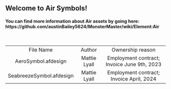 <h2>Welcome to Air Symbols!</td>
<br/>
<h4>You can find more information about Air assets by going here: https://github.com/austinBailey5624/MonsterMaster/wiki/Element:Air </h4>

<br/>
<div align="center">
<table>
<tr>
    <td align="center">File Name</td>
    <td align="center">Author</td>
    <td align="center">Ownership reason</td>
</tr>
<tr>
    <td align="center">AeroSymbol.afdesign</td>
    <td align="center">Mattie Lyall</td>
    <td align="center">Employment contract; Invoice June 9th, 2023</td>
</tr>
<tr>
    <td align="center">SeabreezeSymbol.afdesign</td>
	<td align="center">Mattie Lyall</td>
    <td align="center">Employment contract; Invoice April, 2024</td>
</tr>	
</table>
</div>